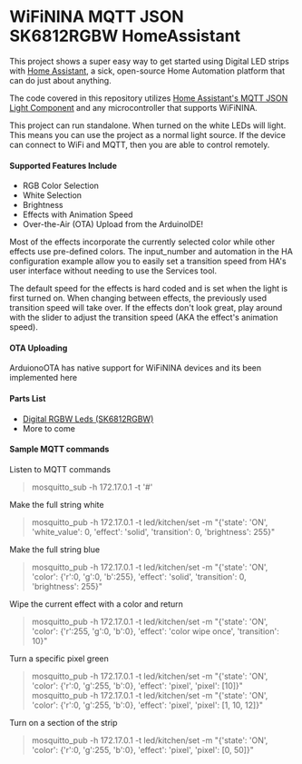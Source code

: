 # WiFiNINA MQTT JSON SK6812RGBW HomeAssistant

This project shows a super easy way to get started using Digital LED strips with [Home Assistant](https://home-assistant.io/), a sick, open-source Home Automation platform that can do just about anything. 

The code covered in this repository utilizes [Home Assistant's MQTT JSON Light Component](https://home-assistant.io/components/light.mqtt_json/) and any microcontroller that supports WiFiNINA. 

This project can run standalone. When turned on the white LEDs will light.  This means you can use the project as a normal light source. If the device can connect to WiFi and MQTT, then you are able to control remotely.

#### Supported Features Include
- RGB Color Selection
- White Selection
- Brightness 
- Effects with Animation Speed
- Over-the-Air (OTA) Upload from the ArduinoIDE!

Most of the effects incorporate the currently selected color while other effects use pre-defined colors. The input_number and automation in the HA configuration example allow you to easily set a transition speed from HA's user interface without needing to use the Services tool. 

The default speed for the effects is hard coded and is set when the light is first turned on. When changing between effects, the previously used transition speed will take over. If the effects don't look great, play around with the slider to adjust the transition speed (AKA the effect's animation speed). 

#### OTA Uploading
ArduionoOTA has native support for WiFiNINA devices and its been implemented here

#### Parts List
- [Digital RGBW Leds (SK6812RGBW)](https://www.adafruit.com/product/2842)
- More to come

#### Sample MQTT commands
Listen to MQTT commands
> mosquitto_sub -h 172.17.0.1 -t '#'

Make the full string white
> mosquitto_pub -h 172.17.0.1 -t led/kitchen/set -m "{'state': 'ON', 'white_value': 0, 'effect': 'solid', 'transition': 0, 'brightness': 255}"

Make the full string blue
> mosquitto_pub -h 172.17.0.1 -t led/kitchen/set -m "{'state': 'ON', 'color': {'r':0, 'g':0, 'b':255}, 'effect': 'solid', 'transition': 0, 'brightness': 255}"

Wipe the current effect with a color and return
> mosquitto_pub -h 172.17.0.1 -t led/kitchen/set -m "{'state': 'ON', 'color': {'r':255, 'g':0, 'b':0}, 'effect': 'color wipe once', 'transition': 10}"

Turn a specific pixel green
> mosquitto_pub -h 172.17.0.1 -t led/kitchen/set -m "{'state': 'ON', 'color': {'r':0, 'g':255, 'b':0}, 'effect': 'pixel', 'pixel': [10]}"
> mosquitto_pub -h 172.17.0.1 -t led/kitchen/set -m "{'state': 'ON', 'color': {'r':0, 'g':255, 'b':0}, 'effect': 'pixel', 'pixel': [1, 10, 12]}"

Turn on a section of the strip
> mosquitto_pub -h 172.17.0.1 -t led/kitchen/set -m "{'state': 'ON', 'color': {'r':0, 'g':255, 'b':0}, 'effect': 'pixel', 'pixel': [0, 50]}"
